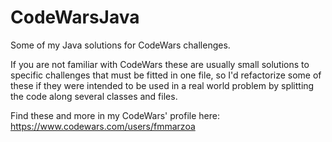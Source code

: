 # CodeWarsJava
Some of my Java solutions for CodeWars challenges.

If you are not familiar with CodeWars these are usually small solutions to specific
challenges that must be fitted in one file, so I'd refactorize some of these if they
were intended to be used in a real world problem by splitting the code along several
classes and files.

Find these and more in my CodeWars' profile here:
https://www.codewars.com/users/fmmarzoa
